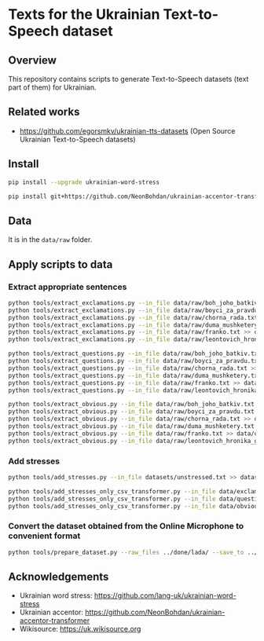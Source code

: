 # Texts for the Ukrainian Text-to-Speech dataset

## Overview

This repository contains scripts to generate Text-to-Speech datasets (text part of them) for Ukrainian.

## Related works

- https://github.com/egorsmkv/ukrainian-tts-datasets (Open Source Ukrainian Text-to-Speech datasets)

## Install

```bash
pip install --upgrade ukrainian-word-stress

pip install git+https://github.com/NeonBohdan/ukrainian-accentor-transformer.git
```

## Data

It is in the `data/raw` folder.

## Apply scripts to data

### Extract appropriate sentences

```bash
python tools/extract_exclamations.py --in_file data/raw/boh_joho_batkiv.txt >> data/exclamations.txt
python tools/extract_exclamations.py --in_file data/raw/boyci_za_pravdu.txt >> data/exclamations.txt
python tools/extract_exclamations.py --in_file data/raw/chorna_rada.txt >> data/exclamations.txt
python tools/extract_exclamations.py --in_file data/raw/duma_mushketery.txt >> data/exclamations.txt
python tools/extract_exclamations.py --in_file data/raw/franko.txt >> data/exclamations.txt
python tools/extract_exclamations.py --in_file data/raw/leontovich_hronika_grechok.txt >> data/exclamations.txt

python tools/extract_questions.py --in_file data/raw/boh_joho_batkiv.txt >> data/questions.txt
python tools/extract_questions.py --in_file data/raw/boyci_za_pravdu.txt >> data/questions.txt
python tools/extract_questions.py --in_file data/raw/chorna_rada.txt >> data/questions.txt
python tools/extract_questions.py --in_file data/raw/duma_mushketery.txt >> data/questions.txt
python tools/extract_questions.py --in_file data/raw/franko.txt >> data/questions.txt
python tools/extract_questions.py --in_file data/raw/leontovich_hronika_grechok.txt >> data/questions.txt

python tools/extract_obvious.py --in_file data/raw/boh_joho_batkiv.txt >> data/obvious.txt
python tools/extract_obvious.py --in_file data/raw/boyci_za_pravdu.txt >> data/obvious.txt
python tools/extract_obvious.py --in_file data/raw/chorna_rada.txt >> data/obvious.txt
python tools/extract_obvious.py --in_file data/raw/duma_mushketery.txt >> data/obvious.txt
python tools/extract_obvious.py --in_file data/raw/franko.txt >> data/obvious.txt
python tools/extract_obvious.py --in_file data/raw/leontovich_hronika_grechok.txt >> data/obvious.txt
```

### Add stresses

```bash
python tools/add_stresses.py --in_file datasets/unstressed.txt >> datasets/stressed.txt

python tools/add_stresses_only_csv_transformer.py --in_file data/exclamations.txt >> datasets/stressed/exclamations.csv
python tools/add_stresses_only_csv_transformer.py --in_file data/questions.txt >> datasets/stressed/questions.csv
python tools/add_stresses_only_csv_transformer.py --in_file data/obvious.txt >> datasets/stressed/obvious_3.csv
```

### Convert the dataset obtained from the Online Microphone to convenient format

```bash
python tools/prepare_dataset.py --raw_files ../done/lada/ --save_to ../dataset_lada
```

## Acknowledgements

- Ukrainian word stress: https://github.com/lang-uk/ukrainian-word-stress
- Ukrainian accentor: https://github.com/NeonBohdan/ukrainian-accentor-transformer
- Wikisource: https://uk.wikisource.org
